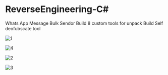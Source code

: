 # ReverseEngineering-C#
Whats App Message Bulk Sendor
Build 8 custom tools for unpack
Build Self deofubscate tool

![1](https://github.com/Aleksandar-Lazarevic/ReverseEngineering-dotNet/assets/135633702/2844a68e-d776-4435-84bf-a1c0cc512f70)

![4](https://github.com/Aleksandar-Lazarevic/ReverseEngineering-dotNet/assets/135633702/78adc7d2-de57-4d58-8bc0-4011f2ca0c5b)

![2](https://github.com/Aleksandar-Lazarevic/ReverseEngineering-dotNet/assets/135633702/dc4acdff-60cb-4711-91be-8ee50b9ec920)

![3](https://github.com/Aleksandar-Lazarevic/ReverseEngineering-dotNet/assets/135633702/d2752211-fa24-4dc7-ac0e-ce7e1355f9e2)
